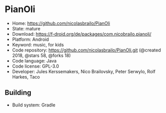 # PianOli

- Home: https://github.com/nicolasbrailo/PianOli
- State: mature
- Download: https://f-droid.org/de/packages/com.nicobrailo.pianoli/
- Platform: Android
- Keyword: music, for kids
- Code repository: https://github.com/nicolasbrailo/PianOli.git (@created 2018, @stars 58, @forks 18)
- Code language: Java
- Code license: GPL-3.0
- Developer: Jules Kerssemakers, Nico Brailovsky, Peter Serwylo, Rolf Harkes, Taco

## Building

- Build system: Gradle
